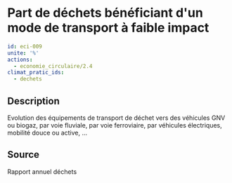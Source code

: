 # Part de déchets bénéficiant d'un mode de transport à faible impact
```yaml
id: eci-009
unite: '%'
actions:
  - economie_circulaire/2.4
climat_pratic_ids:
  - dechets
```
## Description
Evolution des équipements de transport de déchet vers des véhicules GNV ou biogaz, par voie fluviale, par voie ferroviaire, par véhicules électriques, mobilité douce ou active, …

## Source
Rapport annuel déchets

